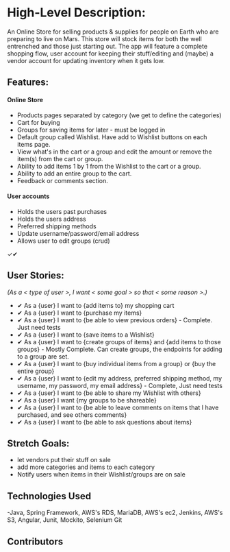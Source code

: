 # High-Level Description:
An Online Store for selling products & supplies for people on Earth who are preparing to live on Mars. This store will stock items for both the well entrenched and those just starting out. The app will feature a complete shopping flow, user account for keeping their stuff/editing and (maybe) a vendor account for updating inventory when it gets low.

## Features:
#### Online Store
* Products pages separated by category (we get to define the categories)
* Cart for buying
* Groups for saving items for later - must be logged in
* Default group called Wishlist. Have add to Wishlist buttons on each items page.
* View what's in the cart or a group and edit the amount or remove the item(s) from the cart or group.
* Ability to add items 1 by 1 from the Wishlist to the cart or a group.
* Ability to add an entire group to the cart.
* Feedback or comments section.
#### User accounts
* Holds the users past purchases
* Holds the users address
* Preferred shipping methods
* Update username/password/email address
* Allows user to edit groups (crud)

✓✔
## User Stories:
*(As a < type of user >, I want < some goal > so that < some reason >.)*
* ✔ As a {user} I want to {add items to} my shopping cart
* ✔ As a {user} I want to {purchase my items}
* ✔ As a {user} I want to {be able to view previous orders} - Complete. Just need tests
* ✔ As a {user} I want to {save items to a Wishlist}
* ✔ As a {user} I want to {create groups of items} and {add items to those groups} - Mostly Complete. Can create groups, the endpoints for adding to a group are set.
* ✔ As a {user} I want to {buy individual items from a group} or {buy the entire group}
* ✔ As a {user} I want to {edit my address, preferred shipping method, my username, my password, my email address} - Complete, Just need tests
* ✔ As a {user} I want to {be able to share my Wishlist with others}
* ✔ As a {user} I want {my groups to be shareable}
* ✔ As a {user} I want to {be able to leave comments on items that I have purchased, and see others comments}
* ✔ As a {user} I want to {be able to ask questions about items}

## Stretch Goals:
* let vendors put their stuff on sale
* add more categories and items to each category
* Notify users when items in their Wishlist/groups are on sale

## Technologies Used
-Java, Spring Framework, AWS's RDS, MariaDB, AWS's ec2, Jenkins, AWS's S3, Angular, Junit, Mockito, Selenium  Git

## Contributors
